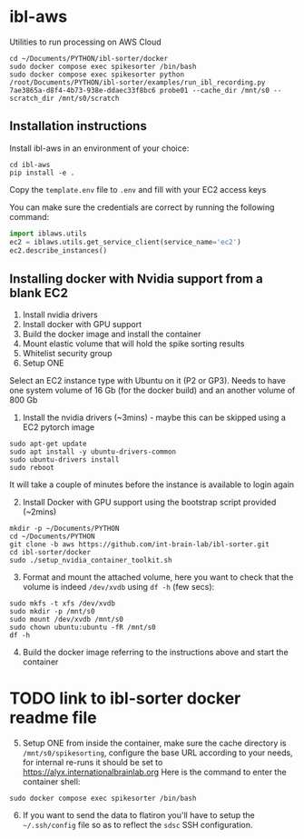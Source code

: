 # ibl-aws
Utilities to run processing on AWS Cloud

    cd ~/Documents/PYTHON/ibl-sorter/docker
    sudo docker compose exec spikesorter /bin/bash
    sudo docker compose exec spikesorter python /root/Documents/PYTHON/ibl-sorter/examples/run_ibl_recording.py 7ae3865a-d8f4-4b73-938e-ddaec33f8bc6 probe01 --cache_dir /mnt/s0 --scratch_dir /mnt/s0/scratch

## Installation instructions
Install ibl-aws in an environment of your choice:
```shell
cd ibl-aws
pip install -e .
```
Copy the `template.env` file to `.env` and fill with your EC2 access keys

You can make sure the credentials are correct by running the following command:
```python
import iblaws.utils
ec2 = iblaws.utils.get_service_client(service_name='ec2')
ec2.describe_instances()
```


## Installing docker with Nvidia support from a blank EC2

1. Install nvidia drivers
2. Install docker with GPU support
3. Build the docker image and install the container
4. Mount elastic volume that will hold the spike sorting results
5. Whitelist security group
5. Setup ONE



Select an EC2 instance type with Ubuntu on it (P2 or GP3).
Needs to have one system volume of 16 Gb (for the docker build) and an another volume of 800 Gb


1. Install the nvidia drivers (~3mins) - maybe this can be skipped using a EC2 pytorch image
```shell
sudo apt-get update
sudo apt install -y ubuntu-drivers-common
sudo ubuntu-drivers install
sudo reboot
```
It will take a couple of minutes before the instance is available to login again

2. Install Docker with GPU support using the bootstrap script provided (~2mins)

```shell
mkdir -p ~/Documents/PYTHON
cd ~/Documents/PYTHON
git clone -b aws https://github.com/int-brain-lab/ibl-sorter.git
cd ibl-sorter/docker
sudo ./setup_nvidia_container_toolkit.sh
```

3. Format and mount the attached volume, here you want to check that the volume is indeed `/dev/xvdb` using `df -h` (few secs):
```shell
sudo mkfs -t xfs /dev/xvdb
sudo mkdir -p /mnt/s0
sudo mount /dev/xvdb /mnt/s0
sudo chown ubuntu:ubuntu -fR /mnt/s0
df -h
```

4. Build the docker image referring to the instructions above and start the container
# TODO link to ibl-sorter docker readme file

5. Setup ONE from inside the container, make sure the cache directory is `/mnt/s0/spikesorting`, configure the base URL according to your needs,
for internal re-runs it should be set to https://alyx.internationalbrainlab.org
Here is the command to enter the container shell: 
```shell
sudo docker compose exec spikesorter /bin/bash
```

6. If you want to send the data to flatiron you'll have to setup the `~/.ssh/config` file so as to reflect the `sdsc` SSH configuration.
